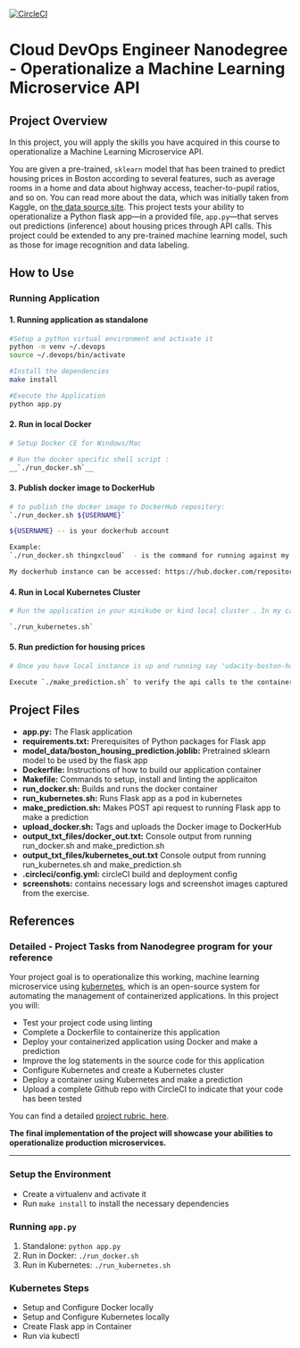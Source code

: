 
[![CircleCI](https://circleci.com/gh/nithinmohantk/udacity-aws-devops-project-workspace/tree/master.svg?style=svg)](https://circleci.com/gh/nithinmohantk/udacity-aws-devops-project-workspace/tree/master)

# Cloud DevOps Engineer Nanodegree - Operationalize a Machine Learning Microservice API

## Project Overview

In this project, you will apply the skills you have acquired in this course to operationalize a Machine Learning Microservice API. 

You are given a pre-trained, `sklearn` model that has been trained to predict housing prices in Boston according to several features, such as average rooms in a home and data about highway access, teacher-to-pupil ratios, and so on. You can read more about the data, which was initially taken from Kaggle, on [the data source site](https://www.kaggle.com/c/boston-housing). This project tests your ability to operationalize a Python flask app—in a provided file, `app.py`—that serves out predictions (inference) about housing prices through API calls. This project could be extended to any pre-trained machine learning model, such as those for image recognition and data labeling.

## How to Use
### Running Application

#### 1. Running application as standalone
```bash
#Setup a python virtual environment and activate it
python -m venv ~/.devops
source ~/.devops/bin/activate

#Install the dependencies 
make install 

#Execute the Application
python app.py 

```

#### 2. Run in local Docker 
```bash
# Setup Docker CE for Windows/Mac 

# Run the docker specific shell script :
__`./run_docker.sh`__

```

#### 3. Publish docker image to DockerHub 
```bash
# to publish the docker image to DockerHub repository:
`./run_docker.sh ${USERNAME}`

${USERNAME} -- is your dockerhub account 

Example:
`./run_docker.sh thingxcloud`  - is the command for running against my dockerhub account 

My dockerhub instance can be accessed: https://hub.docker.com/repository/docker/thingxcloud/udacity-boston-housing

```

#### 4. Run in Local Kubernetes Cluster 
```bash
# Run the application in your minikube or kind local cluster . In my case I used *kind*, as it is lightweight and simpler to implement single node development k8s clusters.

`./run_kubernetes.sh`  
```

#### 5. Run prediction for housing prices 

```bash
# Once you have local instance is up and running say 'udacity-boston-housing' 

Execute `./make_prediction.sh` to verify the api calls to the container or pods instance. 
```


## Project Files 

* __app.py:__ The Flask application 
* __requirements.txt:__ Prerequisites of Python packages for Flask app
* __model_data/boston_housing_prediction.joblib:__ Pretrained sklearn model to be used by the flask app
* __Dockerfile:__ Instructions of how to build our application container
* __Makefile:__ Commands to setup, install and linting the applicaiton
* __run_docker.sh:__ Builds and runs the docker container
* __run_kubernetes.sh:__ Runs Flask app as a pod in kubernetes
* __make_prediction.sh:__ Makes POST api request to running Flask app to make a prediction
* __upload_docker.sh:__ Tags and uploads the Docker image to DockerHub
* __output_txt_files/docker_out.txt:__ Console output from running run_docker.sh and make_prediction.sh
* __output_txt_files/kubernetes_out.txt__ Console output from running run_kubernetes.sh and make_prediction.sh
* __.circleci/config.yml:__ circleCI build and deployment config
* __screenshots:__ contains necessary logs and screenshot images captured from the exercise.

## References
### Detailed -   Project Tasks from Nanodegree program for your reference

Your project goal is to operationalize this working, machine learning microservice using [kubernetes](https://kubernetes.io/), which is an open-source system for automating the management of containerized applications. In this project you will:
* Test your project code using linting
* Complete a Dockerfile to containerize this application
* Deploy your containerized application using Docker and make a prediction
* Improve the log statements in the source code for this application
* Configure Kubernetes and create a Kubernetes cluster
* Deploy a container using Kubernetes and make a prediction
* Upload a complete Github repo with CircleCI to indicate that your code has been tested

You can find a detailed [project rubric, here](https://review.udacity.com/#!/rubrics/2576/view).

**The final implementation of the project will showcase your abilities to operationalize production microservices.**

---

### Setup the Environment

* Create a virtualenv and activate it
* Run `make install` to install the necessary dependencies

### Running `app.py`

1. Standalone:  `python app.py`
2. Run in Docker:  `./run_docker.sh`
3. Run in Kubernetes:  `./run_kubernetes.sh`

### Kubernetes Steps

* Setup and Configure Docker locally
* Setup and Configure Kubernetes locally
* Create Flask app in Container
* Run via kubectl

